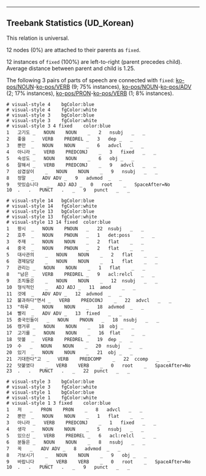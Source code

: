 

--------------------------------------------------------------------------------

## Treebank Statistics (UD_Korean)

This relation is universal.

12 nodes (0%) are attached to their parents as `fixed`.

12 instances of `fixed` (100%) are left-to-right (parent precedes child).
Average distance between parent and child is 1.25.

The following 3 pairs of parts of speech are connected with `fixed`: [ko-pos/NOUN]()-[ko-pos/VERB]() (9; 75% instances), [ko-pos/NOUN]()-[ko-pos/ADV]() (2; 17% instances), [ko-pos/PRON]()-[ko-pos/VERB]() (1; 8% instances).


~~~ conllu
# visual-style 4	bgColor:blue
# visual-style 4	fgColor:white
# visual-style 3	bgColor:blue
# visual-style 3	fgColor:white
# visual-style 3 4 fixed	color:blue
1	고기도	_	NOUN	NOUN	_	2	nsubj	_	_
2	좋을	_	VERB	PREDREL	_	3	dep	_	_
3	뿐만	_	NOUN	NOUN	_	6	advcl	_	_
4	아니라	_	VERB	PREDCONJ	_	3	fixed	_	_
5	숙성도	_	NOUN	NOUN	_	6	obj	_	_
6	잘해서	_	VERB	PREDCONJ	_	9	advcl	_	_
7	삼겹살이	_	NOUN	NOUN	_	9	nsubj	_	_
8	정말	_	ADV	ADV	_	9	advmod	_	_
9	맛있습니다	_	ADJ	ADJ	_	0	root	_	SpaceAfter=No
10	.	.	PUNCT	.	_	9	punct	_	_

~~~


~~~ conllu
# visual-style 14	bgColor:blue
# visual-style 14	fgColor:white
# visual-style 13	bgColor:blue
# visual-style 13	fgColor:white
# visual-style 13 14 fixed	color:blue
1	팡시	_	NOUN	PNOUN	_	22	nsubj	_	_
2	호주	_	NOUN	PNOUN	_	1	det:poss	_	_
3	주재	_	NOUN	NOUN	_	2	flat	_	_
4	중국	_	NOUN	PNOUN	_	2	flat	_	_
5	대사관의	_	NOUN	NOUN	_	2	flat	_	_
6	경제담당	_	NOUN	NOUN	_	1	flat	_	_
7	관리는	_	NOUN	NOUN	_	1	flat	_	_
8	"남은	_	VERB	PREDREL	_	9	acl:relcl	_	_
9	조치들은	_	NOUN	NOUN	_	12	nsubj	_	_
10	형식적인	_	ADJ	ADJ	_	11	amod	_	_
11	것에	_	ADV	ADV	_	12	advmod	_	_
12	불과하다"면서	_	VERB	PREDCONJ	_	22	advcl	_	_
13	"하루	_	NOUN	NOUN	_	18	advmod	_	_
14	빨리	_	ADV	ADV	_	13	fixed	_	_
15	중국인들이	_	NOUN	PNOUN	_	18	nsubj	_	_
16	캥거루	_	NOUN	NOUN	_	18	obj	_	_
17	고기를	_	NOUN	NOUN	_	16	flat	_	_
18	맛볼	_	VERB	PREDREL	_	19	dep	_	_
19	수	_	NOUN	NOUN	_	20	nsubj	_	_
20	있기	_	NOUN	NOUN	_	21	obj	_	_
21	기대한다"고	_	VERB	PREDCOMP	_	22	ccomp	_	_
22	덧붙였다	_	VERB	VERB	_	0	root	_	SpaceAfter=No
23	.	.	PUNCT	.	_	22	punct	_	_

~~~


~~~ conllu
# visual-style 3	bgColor:blue
# visual-style 3	fgColor:white
# visual-style 1	bgColor:blue
# visual-style 1	fgColor:white
# visual-style 1 3 fixed	color:blue
1	저	_	PRON	PRON	_	8	advcl	_	_
2	뿐만	_	NOUN	NOUN	_	1	flat	_	_
3	아니라	_	VERB	PREDCONJ	_	1	fixed	_	_
4	생각	_	NOUN	NOUN	_	5	nsubj	_	_
5	있으신	_	VERB	PREDREL	_	6	acl:relcl	_	_
6	분들은	_	NOUN	NOUN	_	8	nsubj	_	_
7	꼭	_	ADV	ADV	_	8	advmod	_	_
8	가보시기	_	NOUN	NOUN	_	9	obj	_	_
9	바랍니다	_	VERB	VERB	_	0	root	_	SpaceAfter=No
10	.	.	PUNCT	.	_	9	punct	_	_

~~~


